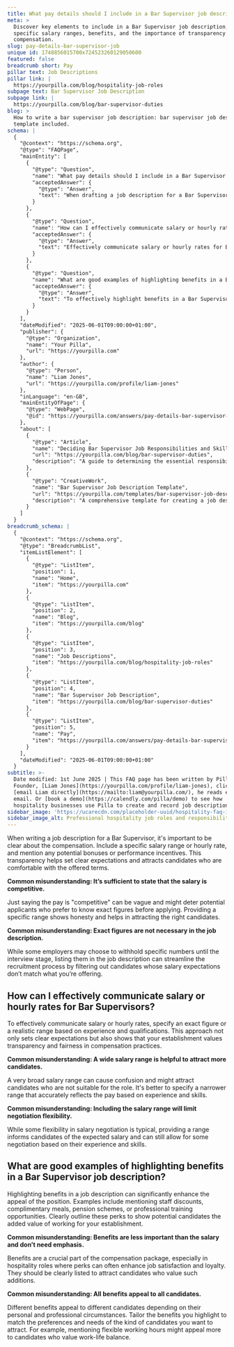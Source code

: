 ```yaml
---
title: What pay details should I include in a Bar Supervisor job description?
meta: >
  Discover key elements to include in a Bar Supervisor job description, such as
  specific salary ranges, benefits, and the importance of transparency in
  compensation.
slug: pay-details-bar-supervisor-job
unique id: 1748856015700x724523260129050600
featured: false
breadcrumb short: Pay
pillar text: Job Descriptions
pillar link: |
  https://yourpilla.com/blog/hospitality-job-roles
subpage text: Bar Supervisor Job Description
subpage link: |
  https://yourpilla.com/blog/bar-supervisor-duties
blog: >
  How to write a bar supervisor job description: bar supervisor job description
  template included.
schema: |
  {
    "@context": "https://schema.org",
    "@type": "FAQPage",
    "mainEntity": [
      {
        "@type": "Question",
        "name": "What pay details should I include in a Bar Supervisor job description?",
        "acceptedAnswer": {
          "@type": "Answer",
          "text": "When drafting a job description for a Bar Supervisor, clearly outline the compensation. Specify the salary range or hourly rate, and include any potential bonuses or performance incentives. Providing a specific range rather than describing the pay as 'competitive' ensures transparency, sets clear expectations, and attracts candidates suitable for the offered terms."
        }
      },
      {
        "@type": "Question",
        "name": "How can I effectively communicate salary or hourly rates for Bar Supervisors?",
        "acceptedAnswer": {
          "@type": "Answer",
          "text": "Effectively communicate salary or hourly rates for Bar Supervisors by specifying an exact figure or a realistic salary range based on experience and qualifications. This clarity shows your establishment's commitment to transparency and fairness in compensation practices and sets clear expectations for potential candidates."
        }
      },
      {
        "@type": "Question",
        "name": "What are good examples of highlighting benefits in a Bar Supervisor job description?",
        "acceptedAnswer": {
          "@type": "Answer",
          "text": "To effectively highlight benefits in a Bar Supervisor job description, mention specific perks such as staff discounts, complimentary meals, pension schemes, or professional training opportunities. Clearly outlining these benefits demonstrates the additional value of working for your establishment and attracts candidates who value these perks."
        }
      }
    ],
    "dateModified": "2025-06-01T09:00:00+01:00",
    "publisher": {
      "@type": "Organization",
      "name": "Your Pilla",
      "url": "https://yourpilla.com"
    },
    "author": {
      "@type": "Person",
      "name": "Liam Jones",
      "url": "https://yourpilla.com/profile/liam-jones"
    },
    "inLanguage": "en-GB",
    "mainEntityOfPage": {
      "@type": "WebPage",
      "@id": "https://yourpilla.com/answers/pay-details-bar-supervisor-job"
    },
    "about": [
      {
        "@type": "Article",
        "name": "Deciding Bar Supervisor Job Responsibilities and Skills",
        "url": "https://yourpilla.com/blog/bar-supervisor-duties",
        "description": "A guide to determining the essential responsibilities and skills required for a Bar Supervisor position to ensure effective job performance."
      },
      {
        "@type": "CreativeWork",
        "name": "Bar Supervisor Job Description Template",
        "url": "https://yourpilla.com/templates/bar-supervisor-job-description",
        "description": "A comprehensive template for creating a job description for a Bar Supervisor, including required qualifications, responsibilities, and benefits."
      }
    ]
  }
breadcrumb_schema: |
  {
    "@context": "https://schema.org",
    "@type": "BreadcrumbList",
    "itemListElement": [
      {
        "@type": "ListItem",
        "position": 1,
        "name": "Home",
        "item": "https://yourpilla.com"
      },
      {
        "@type": "ListItem",
        "position": 2,
        "name": "Blog",
        "item": "https://yourpilla.com/blog"
      },
      {
        "@type": "ListItem",
        "position": 3,
        "name": "Job Descriptions",
        "item": "https://yourpilla.com/blog/hospitality-job-roles"
      },
      {
        "@type": "ListItem",
        "position": 4,
        "name": "Bar Supervisor Job Description",
        "item": "https://yourpilla.com/blog/bar-supervisor-duties"
      },
      {
        "@type": "ListItem",
        "position": 5,
        "name": "Pay",
        "item": "https://yourpilla.com/answers/pay-details-bar-supervisor-job"
      }
    ],
    "dateModified": "2025-06-01T09:00:00+01:00"
  }
subtitle: >-
  Date modified: 1st June 2025 | This FAQ page has been written by Pilla
  Founder, [Liam Jones](https://yourpilla.com/profile/liam-jones), click to
  [email Liam directly](https://mailto:liam@yourpilla.com/), he reads every
  email. Or [book a demo](https://calendly.com/pilla/demo) to see how
  hospitality businesses use Pilla to create and record job descriptions.
sidebar_image: 'https://ucarecdn.com/placeholder-uuid/hospitality-faq-image.jpg'
sidebar_image_alt: Professional hospitality job roles and responsibilities
---
```

When writing a job description for a Bar Supervisor, it's important to be clear about the compensation. Include a specific salary range or hourly rate, and mention any potential bonuses or performance incentives. This transparency helps set clear expectations and attracts candidates who are comfortable with the offered terms.

**Common misunderstanding: It’s sufficient to state that the salary is competitive.**

Just saying the pay is "competitive" can be vague and might deter potential applicants who prefer to know exact figures before applying. Providing a specific range shows honesty and helps in attracting the right candidates.

**Common misunderstanding: Exact figures are not necessary in the job description.**

While some employers may choose to withhold specific numbers until the interview stage, listing them in the job description can streamline the recruitment process by filtering out candidates whose salary expectations don’t match what you’re offering.

## How can I effectively communicate salary or hourly rates for Bar Supervisors?

To effectively communicate salary or hourly rates, specify an exact figure or a realistic range based on experience and qualifications. This approach not only sets clear expectations but also shows that your establishment values transparency and fairness in compensation practices.

**Common misunderstanding: A wide salary range is helpful to attract more candidates.**

A very broad salary range can cause confusion and might attract candidates who are not suitable for the role. It's better to specify a narrower range that accurately reflects the pay based on experience and skills.

**Common misunderstanding: Including the salary range will limit negotiation flexibility.**

While some flexibility in salary negotiation is typical, providing a range informs candidates of the expected salary and can still allow for some negotiation based on their experience and skills.

## What are good examples of highlighting benefits in a Bar Supervisor job description?

Highlighting benefits in a job description can significantly enhance the appeal of the position. Examples include mentioning staff discounts, complimentary meals, pension schemes, or professional training opportunities. Clearly outline these perks to show potential candidates the added value of working for your establishment.

**Common misunderstanding: Benefits are less important than the salary and don’t need emphasis.**

Benefits are a crucial part of the compensation package, especially in hospitality roles where perks can often enhance job satisfaction and loyalty. They should be clearly listed to attract candidates who value such additions.

**Common misunderstanding: All benefits appeal to all candidates.**

Different benefits appeal to different candidates depending on their personal and professional circumstances. Tailor the benefits you highlight to match the preferences and needs of the kind of candidates you want to attract. For example, mentioning flexible working hours might appeal more to candidates who value work-life balance.
